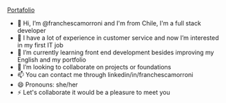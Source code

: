  [Portafolio](https://franchescamorroni.github.io/Portafolio/)

- 👋 Hi, I’m @franchescamorroni and I'm from Chile, I'm a full stack developer
- 👀 I have a lot of experience in customer service and now I’m interested in my first IT job
- 🌱 I’m currently learning front end development besides improving my English and my portfolio
- 💞️ I’m looking to collaborate on projects or foundations
- 📫 You can contact me through linkedin/in/franchescamorroni
- 😄 Pronouns: she/her
- ⚡ Let's collaborate it would be a pleasure to meet you

